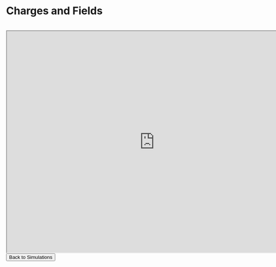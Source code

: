 <html>
<h1>Charges and Fields</h1>
<br>
<iframe src="https://phet.colorado.edu/sims/html/charges-and-fields/latest/charges-and-fields_en.html" width="800" height="600" scrolling="no" allowfullscreen></iframe><br>
<button onclick="window.location.href = 'simulation';">Back to Simulations</button>
</html>
